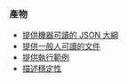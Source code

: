 ### 產物

 *  [提供機器可讀的 JSON 大綱](artifacts/provide-machine-readable-json-schema.md)
 *  [提供一般人可讀的文件](artifacts/provide-human-readable-docs.md)
 *  [提供執行範例](artifacts/provide-executable-examples.md)
 *  [描述穩定性](artifacts/describe-stability.md)

